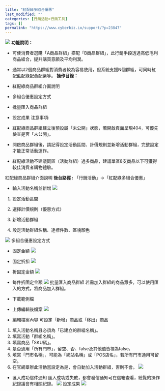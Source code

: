 ```yaml
---
title: "紅配綠多組合優惠"
last_modified: ""
categories: [行銷活動>行銷工具]
tags: []
permalink: "https://www.cyberbiz.io/support/?p=23847"
---
```


![](https://www.cyberbiz.io/support/wp-content/uploads/2021/08/企業版.png)
**功能說明：**  

* 可使消費者選購「A商品群組」搭配「B商品群組」，此行銷手段透過高低毛利商品組合，提升購買意願及平均利潤。
* 通常以2個商品群組對消費者較為容易使用，但系統支援N個群組，可同時紅配藍配綠配黃配紫等。
**操作目錄：**

* 紅配綠商品群組介面說明
* 多組合優惠設定方式
* 批量匯入商品群組
* 設定成果
注意事項:  

* 紅配綠商品群組建立後預設屬「未公開」狀態，若開啟頁面呈現404，可優先檢查是否「未公開」。
* 開啟商品群組後，請記得設定活動區間、計價規則並新增活動群組，完整設定才能正常活動運作。
* 紅配綠活動不建議同區（活動群組）過多商品，建議單區8支商品以下可獲得較佳消費者購物體驗。

紅配綠商品群組介面說明 **後台路徑 :** 「行銷活動」→「紅配綠多組合優惠」  


* 輸入活動名稱並新增
[![](https://www.cyberbiz.io/support/wp-content/uploads/2021/12/紅配綠多組合優惠1.png)](https://www.cyberbiz.io/support/wp-content/uploads/2021/12/紅配綠多組合優惠1.png)  

1. 設定活動區間  

2. 選擇計價規則（優惠方式）  

3. 新增活動群組  

4. 設定活動群組名稱、達標件數、區塊顏色  

[![](https://www.cyberbiz.io/support/wp-content/uploads/2021/12/紅配綠多組合優惠2.png)](https://www.cyberbiz.io/support/wp-content/uploads/2021/12/紅配綠多組合優惠2.png) 多組合優惠設定方式

* 固定金額
[![](https://www.cyberbiz.co/support/wp-content/uploads/2020/02/設定計價規則及優惠排序-1.png)](https://www.cyberbiz.co/support/wp-content/uploads/2020/02/設定計價規則及優惠排序-1.png)

* 固定折扣
[![](https://www.cyberbiz.io/support/wp-content/uploads/2020/02/設定計價規則及優惠排序-固定折扣.png)](https://www.cyberbiz.io/support/wp-content/uploads/2020/02/設定計價規則及優惠排序-固定折扣.png)

* 折固定金額
[![](https://www.cyberbiz.io/support/wp-content/uploads/2020/02/設定計價規則及優惠排序-折固定金額.png)](https://www.cyberbiz.io/support/wp-content/uploads/2020/02/設定計價規則及優惠排序-折固定金額.png)

* 每件折固定金額
[![](https://www.cyberbiz.io/support/wp-content/uploads/2020/02/計價規則及優惠排序-每件折固定金額.png)](https://www.cyberbiz.io/support/wp-content/uploads/2020/02/計價規則及優惠排序-每件折固定金額.png) 批量匯入商品群組
若需加入群組的商品眾多，可以使用匯入的方式，將商品加入群組。  

* 下載範例檔
* 上傳編輯後檔案
[![](https://www.cyberbiz.io/support/wp-content/uploads/2021/12/紅配綠多組合優惠3.png)](https://www.cyberbiz.io/support/wp-content/uploads/2021/12/紅配綠多組合優惠3.png)

* 編輯檔案內容
可設定「新增」商品或「移出」商品  

1. 填入活動名稱且必須為「已建立的群組名稱」。
2. 填寫活動「群組名稱」。
3. 填寫商品「SKU碼」。
4. 是否通用「所有門市」，留空、否、false及其他值皆視為false。
5. 填寫「門市名稱」，可能為「網站名稱」或「POS店名」，若所有門市通用可留空。
6. 在官網舉辦此活動當設定為是，會自動加入活動群組，否則不會。
[![](https://www.cyberbiz.io/support/wp-content/uploads/2021/12/紅配綠多組合優惠4.png)](https://www.cyberbiz.io/support/wp-content/uploads/2021/12/紅配綠多組合優惠4.png)

* 匯入成功信件通知
匯入成功或失敗，都會發信通知可在信箱查看，總覽的操作紀錄議會有相關紀錄。 [![](https://www.cyberbiz.io/support/wp-content/uploads/2021/12/紅配綠多組合優惠5.png)](https://www.cyberbiz.io/support/wp-content/uploads/2021/12/紅配綠多組合優惠5.png) 設定成果
[![](https://www.cyberbiz.co/support/wp-content/uploads/2019/08/紅配綠台畫面顯示.png)](https://www.cyberbiz.co/support/wp-content/uploads/2019/08/紅配綠台畫面顯示.png)

